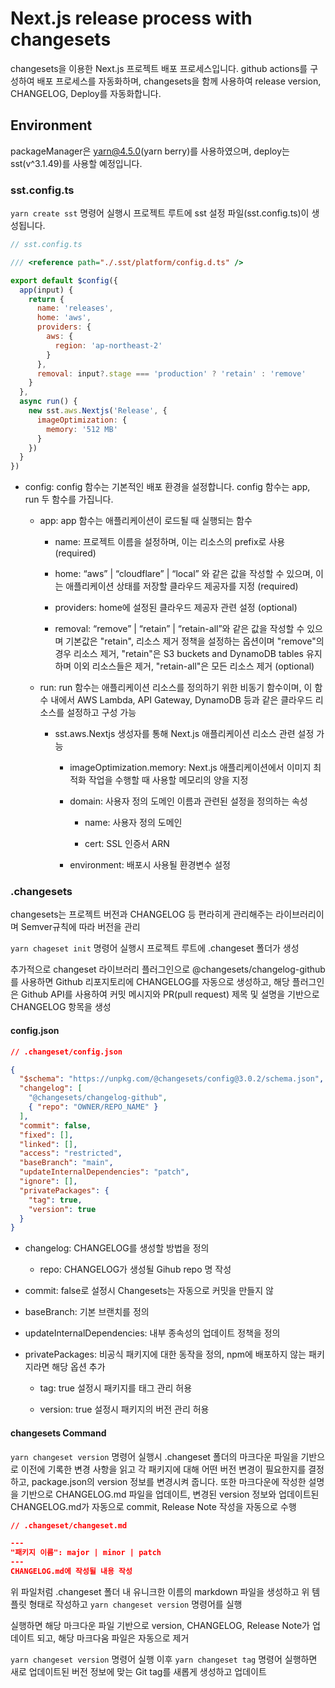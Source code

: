 # Next.js release process with changesets

changesets을 이용한 Next.js 프로젝트 배포 프로세스입니다. github actions를 구성하여 배포 프로세스를 자동화하며, changesets을 함께 사용하여 release version, CHANGELOG, Deploy를 자동화합니다.


## Environment

packageManager은 yarn@4.5.0(yarn berry)를 사용하였으며, deploy는 sst(v^3.1.49)를 사용할 예정입니다.

### sst.config.ts

`yarn create sst` 명령어 실행시 프로젝트 루트에 sst 설정 파일(sst.config.ts)이 생성됩니다.

```javascript
// sst.config.ts

/// <reference path="./.sst/platform/config.d.ts" />

export default $config({
  app(input) {
    return {
      name: 'releases',
      home: 'aws',
      providers: {
        aws: {
          region: 'ap-northeast-2'
        }
      },
      removal: input?.stage === 'production' ? 'retain' : 'remove'
    }
  },
  async run() {
    new sst.aws.Nextjs('Release', {
      imageOptimization: {
        memory: '512 MB'
      }
    })
  }
})
```

- config: config 함수는 기본적인 배포 환경을 설정합니다. config 함수는 app, run 두 함수를 가집니다.

  - app: app 함수는 애플리케이션이 로드될 때 실행되는 함수

    - name: 프로젝트 이름을 설정하며, 이는 리소스의 prefix로 사용 (required)

    -  home: “aws” | “cloudflare” | “local” 와 같은 값을 작성할 수 있으며, 이는 애플리케이션 상태를 저장할 클라우드 제공자를 지정 (required)

    - providers: home에 설정된 클라우드 제공자 관련 설정 (optional)

    - removal: “remove” | “retain” | “retain-all”와 같은 값을 작성할 수 있으며 기본값은 "retain", 리소스 제거 정책을 설정하는 옵션이며 "remove"의 경우 리소스 제거, "retain"은 S3 buckets and DynamoDB tables 유지하며 이외 리소스들은 제거, "retain-all"은 모든 리소스 제거 (optional)

  - run: run 함수는 애플리케이션 리소스를 정의하기 위한 비동기 함수이며, 이 함수 내에서 AWS Lambda, API Gateway, DynamoDB 등과 같은 클라우드 리소스를 설정하고 구성 가능

    - sst.aws.Nextjs 생성자를 통해 Next.js 애플리케이션 리소스 관련 설정 가능

      - imageOptimization.memory: Next.js 애플리케이션에서 이미지 최적화 작업을 수행할 때 사용할 메모리의 양을 지정

      - domain: 사용자 정의 도메인 이름과 관련된 설정을 정의하는 속성
        
        - name: 사용자 정의 도메인

        - cert: SSL 인증서 ARN

      - environment: 배포시 사용될 환경변수 설정

### .changesets

changesets는 프로젝트 버전과 CHANGELOG 등 편라히게 관리해주는 라이브러리이며 Semver규칙에 따라 버전을 관리

`yarn chageset init` 명령어 실행시 프로젝트 루트에 .changeset 폴더가 생성

추가적으로 changeset 라이브러리 플러그인으로 @changesets/changelog-github를 사용하면 Github 리포지토리에 CHANGELOG를 자동으로 생성하고, 해당 플러그인은 Github API를 사용하여 커밋 메시지와 PR(pull request) 제목 및 설명을 기반으로 CHANGELOG 항목을 생성

#### config.json

```json
// .changeset/config.json

{
  "$schema": "https://unpkg.com/@changesets/config@3.0.2/schema.json",
  "changelog": [
    "@changesets/changelog-github",
    { "repo": "OWNER/REPO_NAME" }
  ],
  "commit": false,
  "fixed": [],
  "linked": [],
  "access": "restricted",
  "baseBranch": "main",
  "updateInternalDependencies": "patch",
  "ignore": [],
  "privatePackages": {
    "tag": true,
    "version": true
  }
}
```

- changelog: CHANGELOG를 생성할 방법을 정의

  - repo: CHANGELOG가 생성될 Gihub repo 명 작성

- commit: false로 설정시 Changesets는 자동으로 커밋을 만들지 않

- baseBranch: 기본 브랜치를 정의

- updateInternalDependencies: 내부 종속성의 업데이트 정책을 정의

- privatePackages: 비공식 패키지에 대한 동작을 정의, npm에 배포하지 않는 패키지라면 해당 옵션 추가

  - tag: true 설정시 패키지를 태그 관리 허용

  - version: true 설정시 패키지의 버전 관리 허용

#### changesets Command

`yarn changeset version` 명령어 실행시 .changeset 폴더의 마크다운 파일을 기반으로 이전에 기록한 변경 사항을 읽고 각 패키지에 대해 어떤 버전 변경이 필요한지를 결정하고, package.json의 version 정보를 변경시켜 줍니다. 또한 마크다운에 작성한 설명을 기반으로 CHANGELOG.md 파일을 업데이트, 변경된 version 정보와 업데이트된 CHANGELOG.md가 자동으로 commit, Release Note 작성을 자동으로 수행

```json
// .changeset/changeset.md

---
"패키지 이름": major | minor | patch
---
CHANGELOG.md에 작성될 내용 작성
```

위 파일처럼 .changeset 폴더 내 유니크한 이름의 markdown 파일을 생성하고 위 템플릿 형태로 작성하고 `yarn changeset version` 명령어를 실행

실행하면 해당 마크다운 파일 기반으로 version, CHANGELOG, Release Note가 업데이트 되고, 해당 마크다움 파일은 자동으로 제거

`yarn changeset version` 명령어 실행 이후 `yarn changeset tag` 명령어 실행하면 새로 업데이트된 버전 정보에 맞는 Git tag를 새롭게 생성하고 업데이트
